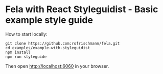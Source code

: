 # Fela with React Styleguidist - Basic example style guide

How to start locally:

```
git clone https://github.com:rofrischmann/fela.git
cd examples/example-with-styleguidist
npm install
npm run styleguide
```

Then open [http://localhost:6060](http://localhost:6060) in your browser.
